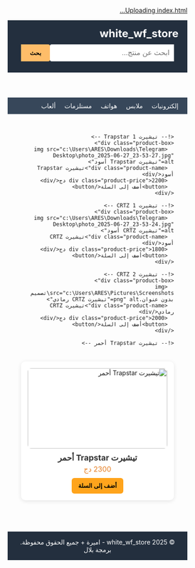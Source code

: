 [Uploading index.html…]()
<!DOCTYPE html>
<html lang="ar" dir="rtl">
<head>
  <meta charset="UTF-8" />
  <meta name="viewport" content="width=device-width, initial-scale=1.0"/>
  <title>white_wf_store -

  </title>
  <style>
    * {
      box-sizing: border-box;
    }

    body {
      font-family: 'Arial', sans-serif;
      margin: 0;
      padding: 0;
      background-color: #f3f3f3;
    }

    header {
      background-color: #232f3e;
      color: white;
      padding: 15px 20px;
      display: flex;
      justify-content: space-between;
      align-items: center;
      flex-wrap: wrap;
    }

    header h1 {
      margin: 0;
      font-size: 24px;
    }

    .search-bar {
      flex: 1;
      margin: 10px;
      display: flex;
      max-width: 500px;
    }

    .search-bar input {
      flex: 1;
      padding: 10px;
      border: none;
      border-radius: 4px 0 0 4px;
      font-size: 16px;
    }

    .search-bar button {
      background-color: #febd69;
      border: none;
      padding: 10px 20px;
      border-radius: 0 4px 4px 0;
      cursor: pointer;
      font-weight: bold;
    }

    nav {
      background-color: #37475a;
      padding: 10px 20px;
      color: white;
    }

    nav ul {
      list-style: none;
      padding: 0;
      margin: 0;
      display: flex;
      gap: 20px;
      flex-wrap: wrap;
    }

    nav li {
      cursor: pointer;
    }

    .products-grid {
      display: grid;
      grid-template-columns: repeat(auto-fit, minmax(220px, 1fr));
      gap: 20px;
      padding: 30px;
    }

    .product-box {
      background-color: white;
      border-radius: 10px;
      overflow: hidden;
      box-shadow: 0 2px 10px rgba(0,0,0,0.1);
      transition: transform 0.3s;
      display: flex;
      flex-direction: column;
      align-items: center;
      padding: 15px;
    }

    .product-box:hover {
      transform: translateY(-5px);
    }

    .product-box img {
      width: 100%;
      height: 180px;
      object-fit: cover;
      border-radius: 8px;
    }

    .product-name {
      margin: 10px 0 5px;
      font-size: 18px;
      font-weight: bold;
      color: #333;
      text-align: center;
    }

    .product-price {
      color: #e67e22;
      font-size: 16px;
      margin-bottom: 10px;
    }

    .product-box button {
      background-color: #ffa41c;
      color: black;
      border: none;
      padding: 10px 15px;
      border-radius: 6px;
      font-weight: bold;
      cursor: pointer;
      transition: background 0.3s;
    }

    .product-box button:hover {
      background-color: #ff8c00;
    }

    footer {
      text-align: center;
      background-color: #232f3e;
      color: white;
      padding: 15px;
      margin-top: 40px;
    }
  </style>
</head>
<body>

  <header>
    <h1>white_wf_store</h1>
    <div class="search-bar">
      <input type="text" placeholder="ابحث عن منتج...">
      <button>بحث</button>
    </div>
  </header>

  <nav>
    <ul>
      <li>إلكترونيات</li>
      <li>ملابس</li>
      <li>هواتف</li>
      <li>مستلزمات</li>
      <li>ألعاب</li>
    </ul>
  </nav>

  <section class="products-grid">

    <!-- تيشيرت Trapstar 1 -->
    <div class="product-box">
      <img src="c:\Users\ARES\Downloads\Telegram Desktop\photo_2025-06-27_23-53-27.jpg" alt="تيشيرت Trapstar أسود">
      <div class="product-name">تيشيرت Trapstar أسود</div>
      <div class="product-price">2200 دج</div>
      <button>أضف إلى السلة</button>
    </div>

    <!-- تيشيرت CRTZ 1 -->
    <div class="product-box">
      <img src="c:\Users\ARES\Downloads\Telegram Desktop\photo_2025-06-27_23-53-24.jpg" alt="تيشيرت CRTZ أسود">
      <div class="product-name">تيشيرت CRTZ أسود</div>
      <div class="product-price">1800 دج</div>
      <button>أضف إلى السلة</button>
    </div>

    <!-- تيشيرت CRTZ 2 -->
    <div class="product-box">
      <img src="c:\Users\ARES\Pictures\Screenshots\تصميم بدون عنوان.png" alt="تيشيرت CRTZ رمادي">
      <div class="product-name">تيشيرت CRTZ رمادي</div>
      <div class="product-price">2000 دج</div>
      <button>أضف إلى السلة</button>
    </div>
    
    <!-- تيشيرت Trapstar أحمر -->
<div class="product-box">
  <img src="https://media.istockphoto.com/id/482948743/photo/blank-white-t-shirt-front-with-clipping-path.webp?a=1&b=1&s=612x612&w=0&k=20&c=jnM9oUPCet37IO-7UFO11tS8aEqPWXAoRpPKRLxkxdw=" alt="تيشيرت Trapstar أحمر">
  <div class="product-name">تيشيرت Trapstar أحمر</div>
  <div class="product-price">2300 دج</div>
  <button>أضف إلى السلة</button>
</div>

  </section>

  <footer>
    &copy; 2025 white_wf_store - اميرة + جميع الحقوق محفوظة. برمجة بلال
  </footer>

</body>
</html>

